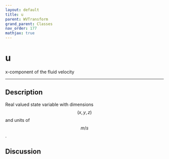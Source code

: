 ```yaml
---
layout: default
title: u
parent: WVTransform
grand_parent: Classes
nav_order: 177
mathjax: true
---
```


#  u

x-component of the fluid velocity


---

## Description
Real valued state variable with dimensions $$(x,y,z)$$ and units of $$m/s$$.

## Discussion

